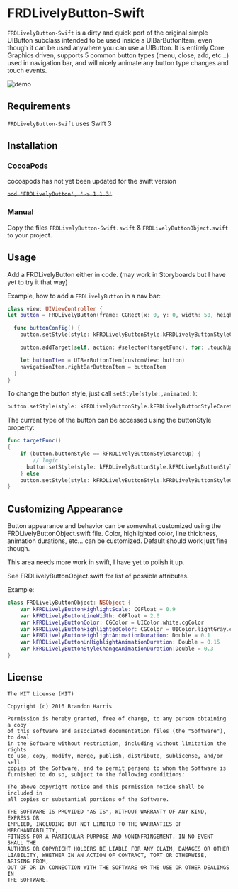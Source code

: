 # FRDLivelyButton-Swift

`FRDLivelyButton-Swift` is a dirty and quick port of the original simple UIButton subclass intended to be used inside a UIBarButtonItem,
even though it can be used anywhere you can use a UIButton.
It is entirely Core Graphics driven, supports 5 common button types (menu, close, add, etc...)
used in navigation bar, and will nicely animate any button type changes and touch events.

![demo](images/screenshot.gif)

## Requirements

`FRDLivelyButton-Swift` uses Swift 3


## Installation

### CocoaPods
cocoapods has not yet been updated for the swift version

~~`pod 'FRDLivelyButton', '~> 1.1.3'`~~

### Manual

Copy the files `FRDLivelyButton-Swift.swift` & `FRDLivelyButtonObject.swift` to your project.

## Usage

Add a FRDLivelyButton either in code. (may work in Storyboards but I have yet to try it that way)

Example, how to add a ```FRDLivelyButton``` in a nav bar:

``` swift
class view: UIViewController {
let button = FRDLivelyButton(frame: CGRect(x: 0, y: 0, width: 50, height: 50))

  func buttonConfig() {
    button.setStyle(style: kFRDLivelyButtonStyle.kFRDLivelyButtonStyleCaretUp, animated: true)

    button.addTarget(self, action: #selector(targetFunc), for: .touchUpInside)

    let buttonItem = UIBarButtonItem(customView: button)
    navigationItem.rightBarButtonItem = buttonItem
  }
}
```

To change the button style, just call ```setStyle(style:,animated:)```:

``` swift
button.setStyle(style: kFRDLivelyButtonStyle.kFRDLivelyButtonStyleCaretDown, animated: true)
```

The current type of the button can be accessed using the buttonStyle property:

``` swift
func targetFunc()
{
    if (button.buttonStyle == kFRDLivelyButtonStyleCaretUp) {
    	// logic
      button.setStyle(style: kFRDLivelyButtonStyle.kFRDLivelyButtonStyleCaretDown, animated: true)
    } else
    button.setStyle(style: kFRDLivelyButtonStyle.kFRDLivelyButtonStyleCaretUp, animated: true)
}
```


## Customizing Appearance

Button appearance and behavior can be somewhat customized using the FRDLivelyButtonObject.swift file. Color, highlighted color, line thickness, animation
durations, etc... can be customized. Default should work just fine though.

This area needs more work in swift, I have yet to polish it up.

See FRDLivelyButtonObject.swift for list of possible attributes.

Example:

``` swift
class FRDLivelyButtonObject: NSObject {
    var kFRDLivelyButtonHighlightScale: CGFloat = 0.9
    var kFRDLivelyButtonLineWidth: CGFloat = 2.0
    var kFRDLivelyButtonColor: CGColor = UIColor.white.cgColor
    var kFRDLivelyButtonHighlightedColor: CGColor = UIColor.lightGray.cgColor
    var kFRDLivelyButtonHighlightAnimationDuration: Double = 0.1
    var kFRDLivelyButtonUnHighlightAnimationDuration: Double = 0.15
    var kFRDLivelyButtonStyleChangeAnimationDuration:Double = 0.3
}
```


## License

    The MIT License (MIT)

    Copyright (c) 2016 Brandon Harris

    Permission is hereby granted, free of charge, to any person obtaining a copy
    of this software and associated documentation files (the "Software"), to deal
    in the Software without restriction, including without limitation the rights
    to use, copy, modify, merge, publish, distribute, sublicense, and/or sell
    copies of the Software, and to permit persons to whom the Software is
    furnished to do so, subject to the following conditions:

    The above copyright notice and this permission notice shall be included in
    all copies or substantial portions of the Software.

    THE SOFTWARE IS PROVIDED "AS IS", WITHOUT WARRANTY OF ANY KIND, EXPRESS OR
    IMPLIED, INCLUDING BUT NOT LIMITED TO THE WARRANTIES OF MERCHANTABILITY,
    FITNESS FOR A PARTICULAR PURPOSE AND NONINFRINGEMENT. IN NO EVENT SHALL THE
    AUTHORS OR COPYRIGHT HOLDERS BE LIABLE FOR ANY CLAIM, DAMAGES OR OTHER
    LIABILITY, WHETHER IN AN ACTION OF CONTRACT, TORT OR OTHERWISE, ARISING FROM,
    OUT OF OR IN CONNECTION WITH THE SOFTWARE OR THE USE OR OTHER DEALINGS IN
    THE SOFTWARE.
